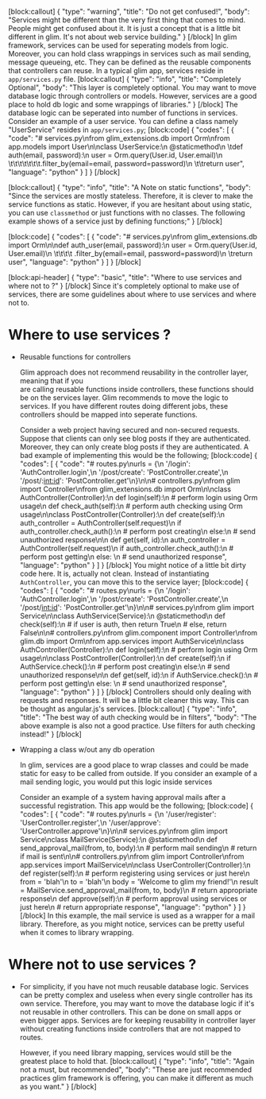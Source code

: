 [block:callout]
{
  "type": "warning",
  "title": "Do not get confused!",
  "body": "Services might be different than the very first thing that comes to mind. People might get confused about it. It is just a concept that is a little bit different in glim. It's not about web service building."
}
[/block]
In glim framework, services can be used for seperating models from logic. Moreover, you can hold class wrappings in services such as mail sending, message queueing, etc. They can be defined as the reusable components that controllers can reuse. In a typical glim app, services reside in `app/services.py` file.
[block:callout]
{
  "type": "info",
  "title": "Completely Optional",
  "body": "This layer is completely optional. You may want to move database logic through controllers or models. However, services are a good place to hold db logic and some wrappings of libraries."
}
[/block]
The database logic can be seperated into number of functions in services. Consider an example of a user service. You can define a class namely "UserService" resides in `app/services.py`;
[block:code]
{
  "codes": [
    {
      "code": "# services.py\nfrom glim_extensions.db import Orm\nfrom app.models import User\n\nclass UserService:\n    @staticmethod\n  \tdef auth(email, password):\n        user = Orm.query(User.id, User.email)\n    \t\t\t\t\t\t\t.filter_by(email=email, password=password)\n    \t\treturn user",
      "language": "python"
    }
  ]
}
[/block]

[block:callout]
{
  "type": "info",
  "title": "A Note on static functions",
  "body": "Since the services are mostly stateless. Therefore, it is clever to make the service functions as static. However, if you are hesitant about using static, you can use `classmethod` or just functions with no classes. The following example shows of a service just by defining functions;"
}
[/block]

[block:code]
{
  "codes": [
    {
      "code": "# services.py\nfrom glim_extensions.db import Orm\n\ndef auth_user(email, password):\n    user = Orm.query(User.id, User.email)\n    \t\t\t\t  .filter_by(email=email, password=password)\n  \treturn user",
      "language": "python"
    }
  ]
}
[/block]

[block:api-header]
{
  "type": "basic",
  "title": "Where to use services and where not to ?"
}
[/block]
Since it's completely optional to make use of services, there are some guidelines about where to use services and where not to. 

# Where to use services ?
- Reusable functions for controllers

    Glim approach does not recommend reusability in the controller layer, meaning that if you                                   
    are calling reusable functions inside controllers, these functions should be on the services 
    layer. Glim recommends to move the logic to services. If you have different routes doing
     different jobs, these controllers should be mapped into seperate functions.
    
    Consider a web project having secured and non-secured requests. Suppose that clients
    can only see blog posts if they are authenticated. Moreover, they can only create blog 
    posts if they are authenticated. A bad example of implementing this would be the 
    following;
[block:code]
{
  "codes": [
    {
      "code": "# routes.py\nurls = {\n    '/login': 'AuthController.login',\n    '/post/create': 'PostController.create',\n    '/post/:<int:id>': 'PostController.get'\n}\n\n# controllers.py\nfrom glim import Controller\nfrom glim_extensions.db import Orm\n\nclass AuthController(Controller):\n    def login(self):\n        # perform login using Orm usage\n    def check_auth(self):\n        # perform auth checking using Orm usage\n\nclass PostController(Controller):\n    def create(self):\n        auth_controller = AuthController(self.request)\n        if auth_controller.check_auth():\n            # perform post creating\n        else:\n            # send unauthorized response\n\n    def get(self, id):\n        auth_controller = AuthController(self.request)\n        if auth_controller.check_auth():\n            # perform post getting\n        else: \n            # send unauthorized response",
      "language": "python"
    }
  ]
}
[/block]
You might notice of a little bit dirty code here. It is, actually not clean. Instead of instantiating `AuthController`, you can move this to the service layer;
[block:code]
{
  "codes": [
    {
      "code": "# routes.py\nurls = {\n    '/login': 'AuthController.login',\n    '/post/create': 'PostController.create',\n    '/post/<int:id>': 'PostController.get'\n}\n\n# services.py\nfrom glim import Service\n\nclass AuthService(Service):\n    @staticmethod\n    def check(self):\n        # if user is auth, then return True\n        # else, return False\n\n# controllers.py\nfrom glim.component import Controller\nfrom glim.db import Orm\nfrom app.services import AuthService\n\nclass AuthController(Controller):\n    def login(self):\n        # perform login using Orm usage\n\nclass PostController(Controller):\n    def create(self):\n        if AuthService.check():\n            # perform post creating\n        else:\n            # send unauthorized response\n\n    def get(self, id):\n        if AuthService.check():\n            # perform post getting\n        else: \n            # send unauthorized response",
      "language": "python"
    }
  ]
}
[/block]
Controllers should only dealing with requests and responses. It will be a little bit cleaner this way. This can be thought as angular.js's services.
[block:callout]
{
  "type": "info",
  "title": "The best way of auth checking would be in filters",
  "body": "The above example is also not a good practice. Use filters for auth checking instead!"
}
[/block]
- Wrapping a class w/out any db operation

   In glim, services are a good place to wrap classes and could be made static for easy to be
   called from outside. If you consider an example of a mail sending logic, you would put this 
   logic inside services

  Consider an example of a system having approval mails after a successful registration. 
  This app would be the following;
[block:code]
{
  "codes": [
    {
      "code": "# routes.py\nurls = {\n    '/user/register': 'UserController.register',\n    '/user/approve': 'UserController.approve'\n}\n\n# services.py\nfrom glim import Service\nclass MailService(Service):\n    @staticmethod\n    def send_approval_mail(from, to, body):\n        # perform mail sending\n        # return if mail is sent\n\n# controllers.py\nfrom glim import Controller\nfrom app.services import MailService\n\nclass UserController(Controller):\n    def register(self):\n        # perform registering using services or just here\n        from = 'blah'\n        to = 'blah'\n        body = 'Welcome to glim my friend!'\n        result = MailService.send_approval_mail(from, to, body)\n        # return appropriate response\n    def approve(self):\n        # perform approval using services or just here\n        # return appropriate response",
      "language": "python"
    }
  ]
}
[/block]
In this example, the mail service is used as a wrapper for a mail library. Therefore, as you might notice, services can be pretty useful when it comes to library wrapping.

# Where not to use services ?
- For simplicity, if you have not much reusable database logic.
  Services can be pretty complex and useless when every single controller has its own 
  service. Therefore, you may want to move the database logic if it's not reusable in other 
  controllers. This can be done on small apps or even bigger apps. Services are for keeping 
  reusability in controller layer without creating functions inside controllers that are not 
  mapped to routes.

  However, if you need library mapping, services would still be the greatest place to hold that.
[block:callout]
{
  "type": "info",
  "title": "Again not a must, but recommended",
  "body": "These are just recommended practices glim framework is offering, you can make it different as much as you want."
}
[/block]
